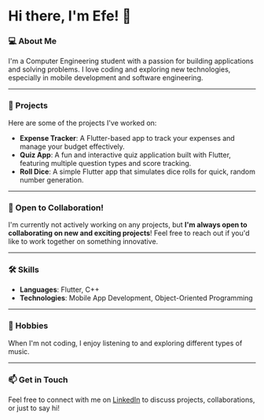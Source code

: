 # Hi there, I'm Efe! 👋

### 💻 About Me
I'm a Computer Engineering student with a passion for building applications and solving problems. I love coding and exploring new technologies, especially in mobile development and software engineering.

---

### 🚀 Projects
Here are some of the projects I've worked on:
- **Expense Tracker**: A Flutter-based app to track your expenses and manage your budget effectively.
- **Quiz App**: A fun and interactive quiz application built with Flutter, featuring multiple question types and score tracking.
- **Roll Dice**: A simple Flutter app that simulates dice rolls for quick, random number generation.

---

### 🌟 Open to Collaboration!
I'm currently not actively working on any projects, but **I'm always open to collaborating on new and exciting projects**! Feel free to reach out if you'd like to work together on something innovative.

---

### 🛠️ Skills
- **Languages**: Flutter, C++
- **Technologies**: Mobile App Development, Object-Oriented Programming

---

### 🎵 Hobbies
When I'm not coding, I enjoy listening to and exploring different types of music.

---

### 📫 Get in Touch
Feel free to connect with me on [LinkedIn](https://www.linkedin.com/in/sefepolat/) to discuss projects, collaborations, or just to say hi!



<!---
Xepond/Xepond is a ✨ special ✨ repository because its `README.md` (this file) appears on your GitHub profile.
You can click the Preview link to take a look at your changes.
--->
